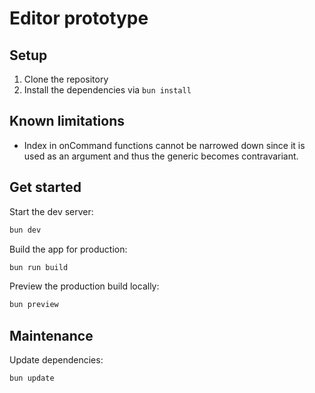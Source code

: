 # Editor prototype

## Setup

1. Clone the repository
2. Install the dependencies via `bun install`

## Known limitations

* Index in onCommand functions cannot be narrowed down since it is used as an argument and thus the generic becomes contravariant.

## Get started

Start the dev server:

```bash
bun dev
```

Build the app for production:

```bash
bun run build
```

Preview the production build locally:

```bash
bun preview
```

## Maintenance

Update dependencies:

```bash
bun update
```
